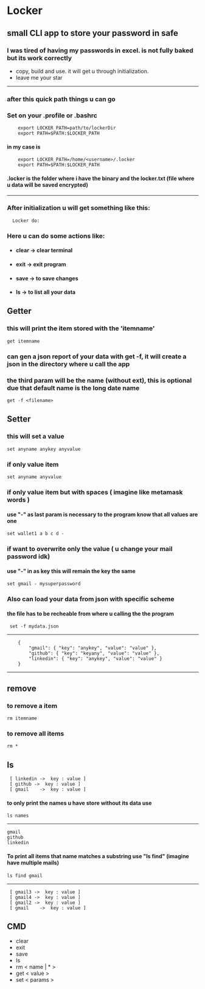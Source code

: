# Locker

## small CLI app to store your password in safe

### I was tired of having my passwords in excel. is not fully baked but its work correctly
- copy, build and use. it will get u through initialization.
- leave me your star
---
### after this quick path things u can go 
### Set on your .profile or .bashrc
        export LOCKER_PATH=path/to/lockerDir
        export PATH=$PATH:$LOCKER_PATH
#### in my case is
        export LOCKER_PATH=/home/<username>/.locker
        export PATH=$PATH:$LOCKER_PATH
#### .locker is the folder where i have the binary and the locker.txt (file where u data will be saved encrypted)
---
### After initialization u will get something like this:
      Locker do:
### Here u can do some actions like:
- #### clear -> clear terminal
- #### exit -> exit program
- #### save -> to save changes
- #### ls -> to list all your data 

## Getter

### this will print the item stored with the 'itemname'

    get itemname

### can gen a json report of your data with get -f, it will create a json in the directory where u call the app
### the third param will be the name (without ext), this is optional due that default name is the long date name
    get -f <filename> 

## Setter

### this will set a value

    set anyname anykey anyvalue

### if only value item

    set anyname anyvalue

### if only value item but with spaces ( imagine like metamask words )

#### use "-" as last param is necessary to the program know that all values are one

    set wallet1 a b c d -

### if want to overwrite only the value ( u change your mail password idk)

#### use "-" in as key this will remain the key the same

    set gmail - mysuperpassword

### Also can load your data from json with specific scheme

#### the file has to be recheable from where u calling the the program

     set -f mydata.json

---

        {
            "gmail": { "key": "anykey", "value": "value" },
            "github": { "key": "keyany", "value": "value" },
            "linkedin": { "key": "anykey", "value": "value" }
        }

---

## remove

### to remove a item
    rm itemname
### to remove all items
    rm *    

## ls
     [ linkedin ->  key : value ]
     [ github ->  key : value ]
     [ gmail    ->  key : value ]
#### to only print the names u have store without its data use 
    ls names
---
    gmail    
    github  
    linkedin  

#### To print all items that name matches a substring use "ls find" (imagine have multiple mails) 
    ls find gmail
---
     [ gmail3 ->  key : value ]
     [ gmail4 ->  key : value ]
     [ gmail2 ->  key : value ]
     [ gmail    ->  key : value ]

## CMD

- clear
- exit
- save
- ls 
- rm < name | * >
- get < value >
- set < params >

